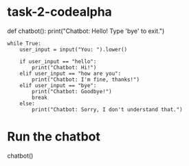 # task-2-codealpha
def chatbot():
    print("Chatbot: Hello! Type 'bye' to exit.")
    
    while True:
        user_input = input("You: ").lower()
        
        if user_input == "hello":
            print("Chatbot: Hi!")
        elif user_input == "how are you":
            print("Chatbot: I'm fine, thanks!")
        elif user_input == "bye":
            print("Chatbot: Goodbye!")
            break
        else:
            print("Chatbot: Sorry, I don't understand that.")

# Run the chatbot
chatbot()
